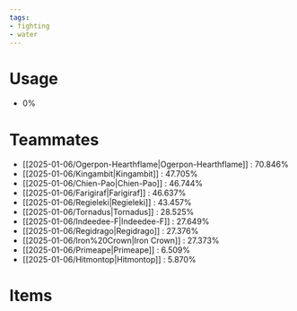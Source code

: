 ```yaml
---
tags:
- fighting
- water
---
```

# Usage
- 0%
# Teammates
- [[2025-01-06/Ogerpon-Hearthflame|Ogerpon-Hearthflame]] : 70.846%
- [[2025-01-06/Kingambit|Kingambit]] : 47.705%
- [[2025-01-06/Chien-Pao|Chien-Pao]] : 46.744%
- [[2025-01-06/Farigiraf|Farigiraf]] : 46.637%
- [[2025-01-06/Regieleki|Regieleki]] : 43.457%
- [[2025-01-06/Tornadus|Tornadus]] : 28.525%
- [[2025-01-06/Indeedee-F|Indeedee-F]] : 27.649%
- [[2025-01-06/Regidrago|Regidrago]] : 27.376%
- [[2025-01-06/Iron%20Crown|Iron Crown]] : 27.373%
- [[2025-01-06/Primeape|Primeape]] : 6.509%
- [[2025-01-06/Hitmontop|Hitmontop]] : 5.870%
# Items